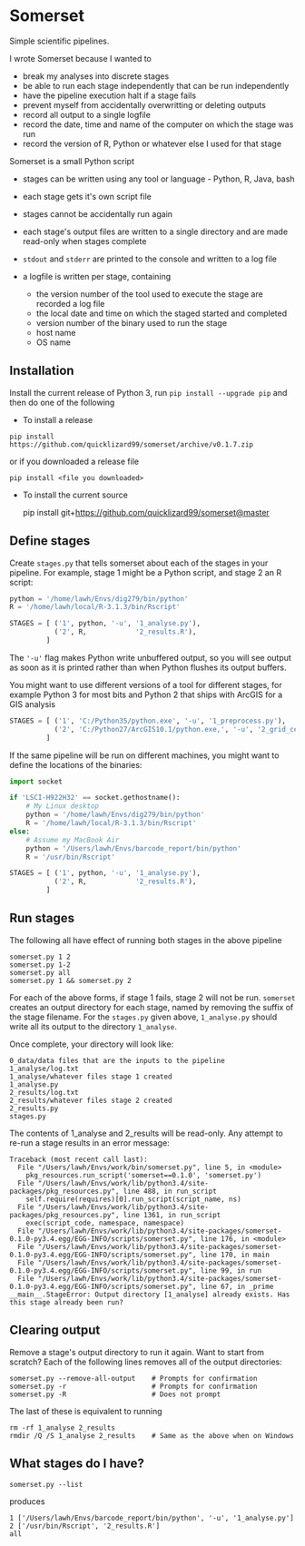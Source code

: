 # Somerset

Simple scientific pipelines.

I wrote Somerset because I wanted to

* break my analyses into discrete stages
* be able to run each stage independently that can be run independently
* have the pipeline execution halt if a stage fails
* prevent myself from accidentally overwritting or deleting outputs
* record all output to a single logfile
* record the date, time and name of the computer on which the stage was run
* record the version of R, Python or whatever else I used for that stage

Somerset is a small Python script
* stages can be written using any tool or language - Python, R, Java, bash
* each stage gets it's own script file
* stages cannot be accidentally run again
* each stage's output files are written to a single directory and are made
  read-only when stages complete
* `stdout` and `stderr` are printed to the console and written to a log file
* a logfile is written per stage, containing

    * the version number of the tool used to execute the stage are recorded a log file
    * the local date and time on which the staged started and completed
    * version number of the binary used to run the stage
    * host name
    * OS name

## Installation

Install the current release of Python 3, run `pip install --upgrade pip` and
then do one of the following

* To install a release

```
pip install https://github.com/quicklizard99/somerset/archive/v0.1.7.zip
```

or if you downloaded a release file

    pip install <file you downloaded>

* To install the current source


    pip install git+https://github.com/quicklizard99/somerset@master

## Define stages

Create `stages.py` that tells somerset about each of the stages in your pipeline.
For example, stage 1 might be a Python script, and stage 2 an R script:

```python
python = '/home/lawh/Envs/dig279/bin/python'
R = '/home/lawh/local/R-3.1.3/bin/Rscript'

STAGES = [ ('1', python, '-u', '1_analyse.py'),
           ('2', R,            '2_results.R'),
         ]
```

The `'-u'` flag makes Python write unbuffered output, so you will see output
as soon as it is printed rather than when Python flushes its output buffers.

You might want to use different versions of a tool for different stages, for
example Python 3 for most bits and Python 2 that ships with ArcGIS for a GIS
analysis

```python
STAGES = [ ('1', 'C:/Python35/python.exe', '-u', '1_preprocess.py'),
           ('2', 'C:/Python27/ArcGIS10.1/python.exe,', '-u', '2_grid_cells.py'),
         ]
```

If the same pipeline will be run on different machines, you might want to
define the locations of the binaries:

```python
import socket

if 'LSCI-H922H32' == socket.gethostname():
    # My Linux desktop
    python = '/home/lawh/Envs/dig279/bin/python'
    R = '/home/lawh/local/R-3.1.3/bin/Rscript'
else:
    # Assume my MacBook Air
    python = '/Users/lawh/Envs/barcode_report/bin/python'
    R = '/usr/bin/Rscript'

STAGES = [ ('1', python, '-u', '1_analyse.py'),
           ('2', R,            '2_results.R'),
         ]
```

## Run stages

The following all have effect of running both stages in the above pipeline

    somerset.py 1 2
    somerset.py 1-2
    somerset.py all
    somerset.py 1 && somerset.py 2

For each of the above forms, if stage 1 fails, stage 2 will not be run.
`somerset` creates an output directory for each stage, named by removing the
suffix of the stage filename. For the `stages.py` given above, `1_analyse.py`
should write all its output to the directory `1_analyse`.

Once complete, your directory will look like:

    0_data/data files that are the inputs to the pipeline
    1_analyse/log.txt
    1_analyse/whatever files stage 1 created
    1_analyse.py
    2_results/log.txt
    2_results/whatever files stage 2 created
    2_results.py
    stages.py

The contents of 1_analyse and 2_results will be read-only. Any attempt to re-run
a stage results in an error message:

    Traceback (most recent call last):
      File "/Users/lawh/Envs/work/bin/somerset.py", line 5, in <module>
        pkg_resources.run_script('somerset==0.1.0', 'somerset.py')
      File "/Users/lawh/Envs/work/lib/python3.4/site-packages/pkg_resources.py", line 488, in run_script
        self.require(requires)[0].run_script(script_name, ns)
      File "/Users/lawh/Envs/work/lib/python3.4/site-packages/pkg_resources.py", line 1361, in run_script
        exec(script_code, namespace, namespace)
      File "/Users/lawh/Envs/work/lib/python3.4/site-packages/somerset-0.1.0-py3.4.egg/EGG-INFO/scripts/somerset.py", line 176, in <module>
      File "/Users/lawh/Envs/work/lib/python3.4/site-packages/somerset-0.1.0-py3.4.egg/EGG-INFO/scripts/somerset.py", line 170, in main
      File "/Users/lawh/Envs/work/lib/python3.4/site-packages/somerset-0.1.0-py3.4.egg/EGG-INFO/scripts/somerset.py", line 99, in run
      File "/Users/lawh/Envs/work/lib/python3.4/site-packages/somerset-0.1.0-py3.4.egg/EGG-INFO/scripts/somerset.py", line 67, in _prime
    __main__.StageError: Output directory [1_analyse] already exists. Has this stage already been run?

## Clearing output

Remove a stage's output directory to run it again. Want to start from scratch?
Each of the following lines removes all of the output directories:

    somerset.py --remove-all-output    # Prompts for confirmation
    somerset.py -r                     # Prompts for confirmation
    somerset.py -R                     # Does not prompt

The last of these is equivalent to running

    rm -rf 1_analyse 2_results
    rmdir /Q /S 1_analyse 2_results    # Same as the above when on Windows

## What stages do I have?

    somerset.py --list

produces

    1 ['/Users/lawh/Envs/barcode_report/bin/python', '-u', '1_analyse.py']
    2 ['/usr/bin/Rscript', '2_results.R']
    all

